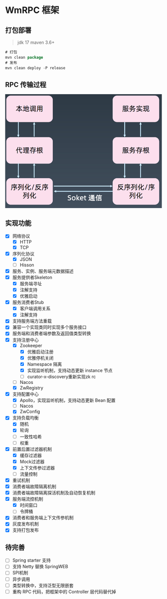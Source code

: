 # WmRPC 框架
## 打包部署
> jdk 17 maven 3.6+

```java
# 打包
mvn clean package
# 发布
mvn clean deploy -P release
```
## RPC 传输过程
![img.png](img.png)

## 实现功能
- [x] 网络协议
  - [x] HTTP
  - [x] TCP
- [x] 序列化协议
  - [x] JSON
  - [ ] Hisson
- [x] 服务、实例、服务端元数据描述
- [x] 服务提供者Skeleton
  - [x] 服务端寻址
  - [x] 注解支持
  - [x] 优雅启动
- [x] 服务消费者Stub
  - [x] 客户端调用关系
  - [x] 注解支持
- [x] 支持服务端方法重载
- [x] 兼容一个实现类同时实现多个服务接口
- [x] 服务端和消费者端参数及返回值类型转换
- [x] 支持注册中心
  - [x] Zookeeper
    - [x] 优雅启动注册
    - [x] 优雅停机关闭
    - [x] Namespace 隔离
    - [x] 实现监听机制，支持动态更新 instance 节点
    - [ ] curator-x-discovery重新实现zk rc
  - [ ] Nacos
  - [x] ZwRegistry
- [x] 支持配置中心
  - [x] Apollo，实现监听机制，支持动态更新 Bean 配置
  - [ ] Nacos
  - [x] ZwConfig
- [x] 支持负载均衡
  - [x] 随机
  - [x] 轮询
  - [ ] 一致性哈希
  - [ ] 权重
- [x] 前置后置过滤器机制
  - [x] 缓存过滤器
  - [x] Mock过滤器
  - [x] 上下文传参过滤器
  - [ ] 流量控制
- [x] 重试机制
- [x] 消费者端故障隔离机制
- [x] 消费者端故障隔离探活机制及自动恢复机制
- [x] 服务端流控机制
  - [x] 时间窗口
  - [ ] 令牌桶
- [x] 消费者和服务端上下文传参机制
- [x] 灰度发布机制
- [x] 支持打包发布

## 待完善
- [ ] Spring starter 支持
- [ ] 支持 Netty 替换 SpringWEB
- [ ] SPI机制
- [ ] 异步调用
- [ ] 类型转换中，支持泛型无限嵌套
- [ ] 重构 RPC 代码，把框架中的 Controller 层代码替代掉